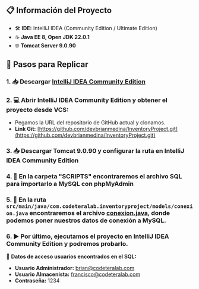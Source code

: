 ## 📋 Información del Proyecto
- 🛠️ **IDE:** IntelliJ IDEA (Community Edition / Ultimate Edition)
- ☕ **Java EE 8, Open JDK 22.0.1**
- 🌐 **Tomcat Server 9.0.90**

## 🔄 Pasos para Replicar

### 1. 📥 Descargar [IntelliJ IDEA Community Edition](https://www.jetbrains.com/idea/download/)
### 2. 💻 Abrir IntelliJ IDEA Community Edition y obtener el proyecto desde VCS:
- Pegamos la URL del repositorio de GitHub actual y clonamos.
- **Link Git:** [https://github.com/devbrianmedina/InventoryProject.git](https://github.com/devbrianmedina/InventoryProject.git)
### 3. 📥 Descargar Tomcat 9.0.90 y configurar la ruta en IntelliJ IDEA Community Edition
### 4. 📂 En la carpeta "SCRIPTS" encontraremos el archivo SQL para importarlo a MySQL con phpMyAdmin
### 5. 📄 En la ruta **`src/main/java/com.codeteralab.inventoryproject/models/conexion.java`** encontraremos el archivo [conexion.java](src%2Fmain%2Fjava%2Fcom%2Fcodeteralab%2Finventoryproject%2Fmodels%2Fconexion.java), donde podemos poner nuestros datos de conexión a MySQL.
### 6. ▶️ Por último, ejecutamos el proyecto en IntelliJ IDEA Community Edition y podremos probarlo.

🔑 **Datos de acceso usuarios encontrados en el SQL:**
- **Usuario Administrador:** brian@codeteralab.com
- **Usuario Almacenista:** francisco@codeteralab.com
- **Contraseña:** 1234